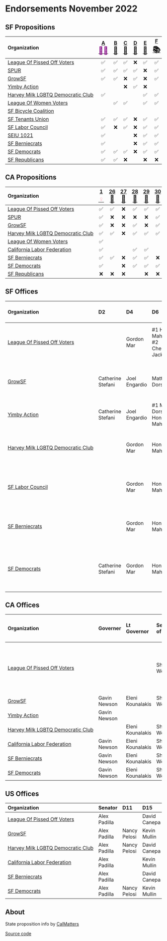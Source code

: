 # Endorsements November 2022

## SF Propositions

| Organization                                                                                                                  | [A <span style="color:purple;font-size:24px">🧓🏽</span>][sf] | [B <span style="font-size:24px">🧹</span>][sf] | [C <span style="font-size:24px">🏡</span>][sf] | [D <span style="font-size:24px">🏡</span>][sf] | [E <span style="font-size:24px">🏡</span>][sf] | [F <span style="font-size:24px">📚</span>][sf] | [G <span style="font-size:24px">🏫</span>][sf] | [H <span style="font-size:24px">🗳️</span>][sf] | [I <span style="font-size:24px">🚗</span>][sf] | [J <span style="font-size:24px">🚶</span>][sf] | [L <span style="font-size:24px">🚌</span>][sf] | [M <span style="font-size:24px">🏠</span>][sf] | [N <span style="font-size:24px">🌳</span>][sf] | [O <span style="font-size:24px">🏫</span>][sf] |
| :---------------------------------------------------------------------------------------------------------------------------- | :--------------------------------------------------------: | :-------------------------------------------: | :-------------------------------------------: | :-------------------------------------------: | :-------------------------------------------: | :-------------------------------------------: | :-------------------------------------------: | :-------------------------------------------: | :-------------------------------------------: | :-------------------------------------------: | :-------------------------------------------: | :-------------------------------------------: | :-------------------------------------------: | :-------------------------------------------: |
| <span style="white-space:nowrap;">[League Of Pissed Off Voters](https://www.theleaguesf.org/)<span>                           |                             ✅                              |                       ✅                       |                       ✅                       |                       ❌                       |                       ✅                       |                       ✅                       |                       ✅                       |                       ✅                       |                       ❌                       |                                               |                       ✅                       |                       ✅                       |                       ✅                       |                       ✅                       |
| <span style="white-space:nowrap;">[SPUR](https://www.spur.org/voter-guide/2022-11)<span>                                      |                             ✅                              |                       ✅                       |                       ✅                       |                       ✅                       |                       ❌                       |                       ✅                       |                       ✅                       |                       ✅                       |                       ❌                       |                       ✅                       |                       ✅                       |                       ❌                       |                       ✅                       |                       ❌                       |
| <span style="white-space:nowrap;">[GrowSF](https://growsf.org/voter-guide/)<span>                                             |                             ✅                              |                       ✅                       |                       ❌                       |                       ✅                       |                       ❌                       |                       ✅                       |                       ✅                       |                       ✅                       |                       ❌                       |                       ✅                       |                       ✅                       |                       ❌                       |                       ✅                       |                       ❌                       |
| <span style="white-space:nowrap;">[Yimby Action](https://yimbyaction.org/endorsements/san-francisco/)<span>                   |                                                            |                                               |                       ❌                       |                       ✅                       |                       ❌                       |                                               |                                               |                       ✅                       |                       ❌                       |                       ✅                       |                       ✅                       |                       ✅                       |                                               |                                               |
| <span style="white-space:nowrap;">[Harvey Milk LGBTQ Democratic Club](https://www.milkclub.org/endorsements/)<span>           |                             ✅                              |                                               |                                               |                                               |                       ✅                       |                       ✅                       |                       ✅                       |                       ✅                       |                       ❌                       |                       ✅                       |                       ✅                       |                       ✅                       |                       ✅                       |                       ✅                       |
| <span style="white-space:nowrap;">[League Of Women Voters](https://lwvsf.org/ballot-recommendations)<span>                    |                                                            |                       ✅                       |                       ✅                       |                                               |                       ✅                       |                       ✅                       |                                               |                       ✅                       |                       ❌                       |                                               |                       ✅                       |                                               |                       ✅                       |                                               |
| <span style="white-space:nowrap;">[SF Bicycle Coalition](https://sfbike.org/news/our-boards-november-endorsements/)<span>     |                                                            |                                               |                                               |                                               |                                               |                                               |                                               |                                               |                       ❌                       |                       ✅                       |                       ✅                       |                                               |                       ✅                       |                                               |
| <span style="white-space:nowrap;">[SF Tenants Union](https://sftu.org/endorsements/)<span>                                    |                             ✅                              |                       ✅                       |                       ✅                       |                       ❌                       |                       ✅                       |                       ✅                       |                       ✅                       |                       ✅                       |                                               |                                               |                       ✅                       |                       ✅                       |                                               |                       ✅                       |
| <span style="white-space:nowrap;">[SF Labor Council](https://sflaborcouncil.org/politics/endorsements/)<span>                 |                             ✅                              |                       ❌                       |                       ✅                       |                       ❌                       |                       ✅                       |                       ✅                       |                       ✅                       |                       ✅                       |                       ✅                       |                                               |                       ✅                       |                       ✅                       |                       ✅                       |                       ✅                       |
| <span style="white-space:nowrap;">[SEIU 1021](https://www.seiu1021.org/post/november-8-2022-endorsements)<span>               |                             ✅                              |                                               |                                               |                       ❌                       |                       ✅                       |                       ✅                       |                       ✅                       |                       ✅                       |                                               |                                               |                       ✅                       |                       ✅                       |                       ✅                       |                       ✅                       |
| <span style="white-space:nowrap;">[SF Berniecrats](https://sfberniecrats.com/november-2022-endorsements/)<span>               |                             ✅                              |                                               |                                               |                       ❌                       |                       ✅                       |                       ✅                       |                       ✅                       |                       ✅                       |                       ❌                       |                                               |                       ✅                       |                       ✅                       |                                               |                       ✅                       |
| <span style="white-space:nowrap;">[SF Democrats](https://www.sfdemocrats.org/voting/endorsements/2022/8/13/general2022)<span> |                             ✅                              |                       ✅                       |                       ✅                       |                       ❌                       |                       ✅                       |                       ✅                       |                       ✅                       |                       ✅                       |                       ❌                       |                       ✅                       |                       ✅                       |                       ✅                       |                       ✅                       |                       ✅                       |
| <span style="white-space:nowrap;">[SF Republicans](https://www.sfgop.org/nov22voterguide)<span>                               |                             ✅                              |                       ✅                       |                       ❌                       |                                               |                       ❌                       |                       ❌                       |                       ❌                       |                       ❌                       |                       ✅                       |                       ❌                       |                       ❌                       |                       ❌                       |                                               |                       ❌                       |

## CA Propositions

| Organization                                                                                                                                                      | [1 <span style="color:pink;font-size:24px">♀️</span>][p1] | [26 <span style="font-size:24px">🎰</span>][p26] | [27 <span style="font-size:24px">🎰</span>][p27] | [28 <span style="font-size:24px">🎨</span>][p28] | [29 <span style="font-size:24px">🫘</span>][p29] | [30 <span style="font-size:24px">🚗</span>][p30] | [31 <span style="font-size:24px">🚬</span>][p31] |
| :---------------------------------------------------------------------------------------------------------------------------------------------------------------- | :------------------------------------------------------: | :---------------------------------------------: | :---------------------------------------------: | :---------------------------------------------: | :---------------------------------------------: | :---------------------------------------------: | :---------------------------------------------: |
| <span style="white-space:nowrap;">[League Of Pissed Off Voters](https://www.theleaguesf.org/)<span>                                                               |                            ✅                             |                        ✅                        |                        ❌                        |                        ✅                        |                        ✅                        |                        ✅                        |                        ✅                        |
| <span style="white-space:nowrap;">[SPUR](https://www.spur.org/voter-guide/2022-11)<span>                                                                          |                            ✅                             |                        ❌                        |                        ❌                        |                        ❌                        |                        ❌                        |                        ✅                        |                        ✅                        |
| <span style="white-space:nowrap;">[GrowSF](https://growsf.org/voter-guide/)<span>                                                                                 |                            ✅                             |                        ❌                        |                        ❌                        |                        ✅                        |                        ❌                        |                        ✅                        |                        ✅                        |
| <span style="white-space:nowrap;">[Harvey Milk LGBTQ Democratic Club](https://www.milkclub.org/endorsements/)<span>                                               |                            ✅                             |                        ✅                        |                        ❌                        |                        ✅                        |                        ✅                        |                        ✅                        |                                                 |
| <span style="white-space:nowrap;">[League Of Women Voters](https://lwvc.org/vote/elections/ballot-recommendations)<span>                                          |                            ✅                             |                                                 |                                                 |                                                 |                                                 |                                                 |                        ✅                        |
| <span style="white-space:nowrap;">[California Labor Federation](https://sflaborcouncil.org/wp-content/uploads/2022/08/FINAL-2022-Biennial-Endorsements.pdf)<span> |                            ✅                             |                                                 |                                                 |                        ✅                        |                        ✅                        |                                                 |                        ✅                        |
| <span style="white-space:nowrap;">[SF Berniecrats](https://sfberniecrats.com/november-2022-endorsements/)<span>                                                   |                            ✅                             |                        ✅                        |                        ❌                        |                        ✅                        |                        ✅                        |                        ❌                        |                        ✅                        |
| <span style="white-space:nowrap;">[SF Democrats](https://www.sfdemocrats.org/voting/endorsements/2022/8/13/general2022)<span>                                     |                            ✅                             |                                                 |                        ❌                        |                        ✅                        |                        ✅                        |                        ✅                        |                        ✅                        |
| <span style="white-space:nowrap;">[SF Republicans](https://www.sfgop.org/nov22voterguide)<span>                                                                   |                            ❌                             |                        ❌                        |                        ❌                        |                                                 |                        ❌                        |                        ❌                        |                        ❌                        |

## SF Offices

| Organization                                                                                                                  | D2                | D4            | D6                                     | D8               | D10            | City College, 4 Year                      | City College, 2 Year | SFUSD                                             | Assessor-Recorder | DA                                       | PD        | BART, D8  |
| :---------------------------------------------------------------------------------------------------------------------------- | :---------------- | :------------ | :------------------------------------- | :--------------- | :------------- | :---------------------------------------- | :------------------- | :------------------------------------------------ | :---------------- | :--------------------------------------- | :-------- | :-------- |
| <span style="white-space:nowrap;">[League Of Pissed Off Voters](https://www.theleaguesf.org/)<span>                           |                   | Gordon Mar    | #1 Honey Mahogany, #2 Cherelle Jackson |                  | Shamann Walton | Vick Chung, Anita Martinez, Susan Solomon | Adolfo Velasquez     | Alida Fisher, Karen Fleshman, Gabriela López      |                   | John Hamasaki                            | Mano Raju | Janice Li |
| <span style="white-space:nowrap;">[GrowSF](https://growsf.org/voter-guide/)<span>                                             | Catherine Stefani | Joel Engardio | Matt Dorsey                            | Rafael Mandelman |                |                                           | Murrell Green        | Ann Hsu, Lainie Motamedi, Lisa Weissman-Ward      | Joaquín Torres    | Brooke Jenkins                           | Mano Raju | Janice Li |
| <span style="white-space:nowrap;">[Yimby Action](https://yimbyaction.org/endorsements/san-francisco/)<span>                   | Catherine Stefani | Joel Engardio | #1 Matt Dorsey, #2 Honey Mahogany      |                  |                |                                           |                      |                                                   | Joaquín Torres    |                                          |           |           |
| <span style="white-space:nowrap;">[Harvey Milk LGBTQ Democratic Club](https://www.milkclub.org/endorsements/)<span>           |                   | Gordon Mar    | Honey Mahogany                         | Rafael Mandelman | Shamann Walton | Vick Chung, Anita Martinez, Susan Solomon | Adolfo Velasquez     | Alida Fisher, Karen Fleshman, Gabriela López      | Joaquín Torres    | John Hamasaki                            | Mano Raju | Janice Li |
| <span style="white-space:nowrap;">[SF Labor Council](https://sflaborcouncil.org/politics/endorsements/)<span>                 |                   | Gordon Mar    | Honey Mahogany                         | Rafael Mandelman | Shamann Walton | Vick Chung, Anita Martinez, Susan Solomon |                      | Alida Fisher, Lisa Weissman-Ward                  | Joaquín Torres    |                                          | Mano Raju | Janice Li |
| <span style="white-space:nowrap;">[SF Berniecrats](https://sfberniecrats.com/november-2022-endorsements/)<span>               |                   | Gordon Mar    | Honey Mahogany                         | Rafael Mandelman | Shamann Walton | Vick Chung, Anita Martinez, Susan Solomon | Adolfo Velasquez     | Alida Fisher, Karen Fleshman, Gabriela López      |                   | John Hamasaki                            | Mano Raju | Janice Li |
| <span style="white-space:nowrap;">[SF Democrats](https://www.sfdemocrats.org/voting/endorsements/2022/8/13/general2022)<span> | Catherine Stefani | Gordon Mar    | Honey Mahogany                         | Rafael Mandelman | Shamann Walton | Vick Chung, Anita Martinez, Susan Solomon | Murrell Green        | Alida Fisher, Lainie Motamedi, Lisa Weissman-Ward | Joaquín Torres    | #1 John Hamasaki, #2 Joe Alioto Veronese | Mano Raju | Janice Li |

## CA Offices

| Organization                                                                                                                                                      | Governer     | Lt Governor      | Secretary of State | Controller  | Treasurer | Attorney General | Insurance Commissioner | Superintendent of Public Instruction | Board of Equalization, D2 | Assembly, D17 | Assembly, D19 | Supreme Court                  | Appeals Court, First District                                       |
| :---------------------------------------------------------------------------------------------------------------------------------------------------------------- | :----------- | :--------------- | :----------------- | :---------- | :-------- | :--------------- | :--------------------- | :----------------------------------- | :------------------------ | :------------ | :------------ | :----------------------------- | :------------------------------------------------------------------ |
| <span style="white-space:nowrap;">[League Of Pissed Off Voters](https://www.theleaguesf.org/)<span>                                                               |              |                  | Shirley Weber      |             |           | Rob Bonta        |                        | Tony Thurmond                        | Sally Lieber              |               |               | Groban, Guerrero, Jenkins, Liu | Brown, Burns, Fujisaki, Jackson, Petrou, Rodriguez, Stewart, Tucher |
| <span style="white-space:nowrap;">[GrowSF](https://growsf.org/voter-guide/)<span>                                                                                 | Gavin Newson | Eleni Kounalakis | Shirley Weber      | Malia Cohen | Fiona Ma  | Rob Bonta        | Ricardo Lara           | Tony Thurmond                        |                           | Matt Haney    |               |                                |                                                                     |
| <span style="white-space:nowrap;">[Yimby Action](https://yimbyaction.org/endorsements/san-francisco/)<span>                                                       | Gavin Newson |                  |                    |             |           | Rob Bonta        |                        |                                      |                           | Matt Haney    |               |                                |                                                                     |
| <span style="white-space:nowrap;">[Harvey Milk LGBTQ Democratic Club](https://www.milkclub.org/endorsements/)<span>                                               |              | Eleni Kounalakis | Shirley Weber      | Malia Cohen |           | Rob Bonta        | Ricardo Lara           | Tony Thurmond                        | Sally Lieber              | Matt Haney    | Phil Ting     |                                |                                                                     |
| <span style="white-space:nowrap;">[California Labor Federation](https://sflaborcouncil.org/wp-content/uploads/2022/08/FINAL-2022-Biennial-Endorsements.pdf)<span> | Gavin Newson | Eleni Kounalakis | Shirley Weber      | Malia Cohen | Fiona Ma  | Rob Bonta        | Ricardo Lara           | Tony Thurmond                        | Sally Lieber              | Matt Haney    | Phil Ting     |                                |                                                                     |
| <span style="white-space:nowrap;">[SF Berniecrats](https://sfberniecrats.com/november-2022-endorsements/)<span>                                                   | Gavin Newson | Eleni Kounalakis | Shirley Weber      | Malia Cohen |           | Rob Bonta        | Ricardo Lara           | Tony Thurmond                        |                           |               |               |                                |                                                                     |
| <span style="white-space:nowrap;">[SF Democrats](https://www.sfdemocrats.org/voting/endorsements/2022/8/13/general2022)<span>                                     | Gavin Newson | Eleni Kounalakis | Shirley Weber      | Malia Cohen | Fiona Ma  | Rob Bonta        | Ricardo Lara           | Tony Thurmond                        | Sally Lieber              | Matt Haney    | Phil Ting     |                                |                                                                     |

## US Offices

| Organization                                                                                                                                                      | Senator      | D11          | D15          |
| :---------------------------------------------------------------------------------------------------------------------------------------------------------------- | :----------- | :----------- | :----------- |
| <span style="white-space:nowrap;">[League Of Pissed Off Voters](https://www.theleaguesf.org/)<span>                                                               | Alex Padilla |              | David Canepa |
| <span style="white-space:nowrap;">[GrowSF](https://growsf.org/voter-guide/)<span>                                                                                 | Alex Padilla | Nancy Pelosi | Kevin Mullin |
| <span style="white-space:nowrap;">[Harvey Milk LGBTQ Democratic Club](https://www.milkclub.org/endorsements/)<span>                                               | Alex Padilla | Nancy Pelosi | David Canepa |
| <span style="white-space:nowrap;">[California Labor Federation](https://sflaborcouncil.org/wp-content/uploads/2022/08/FINAL-2022-Biennial-Endorsements.pdf)<span> | Alex Padilla |              | Kevin Mullin |
| <span style="white-space:nowrap;">[SF Berniecrats](https://sfberniecrats.com/november-2022-endorsements/)<span>                                                   | Alex Padilla |              | David Canepa |
| <span style="white-space:nowrap;">[SF Democrats](https://www.sfdemocrats.org/voting/endorsements/2022/8/13/general2022)<span>                                     | Alex Padilla | Nancy Pelosi | Kevin Mullin |

## About

State proposition info by [CalMatters](https://calmatters.org/california-voter-guide-2022/propositions/)

[Source code](https://github.com/siggy/sfendorsements)

[sf]:  https://sfelections.sfgov.org/measures
[p1]:  https://calmatters.org/california-voter-guide-2022/propositions/prop-1-abortion-rights/
[p26]: https://calmatters.org/california-voter-guide-2022/propositions/prop-26-sports-betting-tribal-casinos/
[p27]: https://calmatters.org/california-voter-guide-2022/propositions/prop-27-sports-betting-online/
[p28]: https://calmatters.org/california-voter-guide-2022/propositions/prop-28-arts-education/
[p29]: https://calmatters.org/california-voter-guide-2022/propositions/prop-29-kidney-dialysis/
[p30]: https://calmatters.org/california-voter-guide-2022/propositions/prop-30-income-tax-electric-cars/
[p31]: https://calmatters.org/california-voter-guide-2022/propositions/prop-31-flavored-tobacco-ban/
